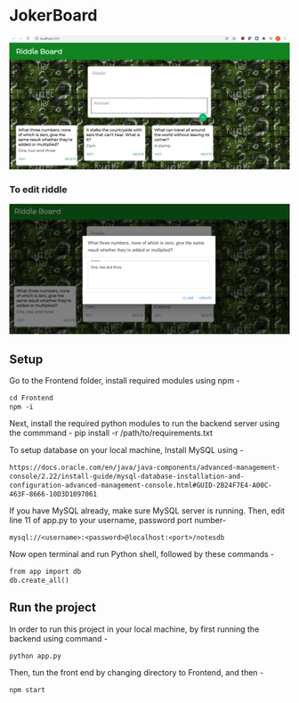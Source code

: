 # JokerBoard
![ScreenShot](/Screenshots/Riddle.PNG)

### To edit riddle
![ScreenShot](/Screenshots/Edit.png)

## Setup
Go to the Frontend folder, install required modules using npm -
```
cd Frontend
npm -i 
```

Next, install the required python modules to run the backend server using the commmand - 
pip install -r /path/to/requirements.txt

To setup database on your local machine, 
Install MySQL using  - 
```
https://docs.oracle.com/en/java/java-components/advanced-management-console/2.22/install-guide/mysql-database-installation-and-configuration-advanced-management-console.html#GUID-2B24F7E4-A00C-463F-8666-10D3D1097061
```

If you have MySQL already, make sure MySQL server is running. Then, edit line 11 of app.py to your username, password port number- 
```
mysql://<username>:<password>@localhost:<port>/notesdb
```

Now open terminal and run Python shell, followed by these commands - 
```
from app import db
db.create_all()
```

## Run the project
In order to run this project in your local machine, by first running the backend using command - 
```
python app.py
```

Then, tun the front end by changing directory to Frontend, and then -
```
npm start
```
